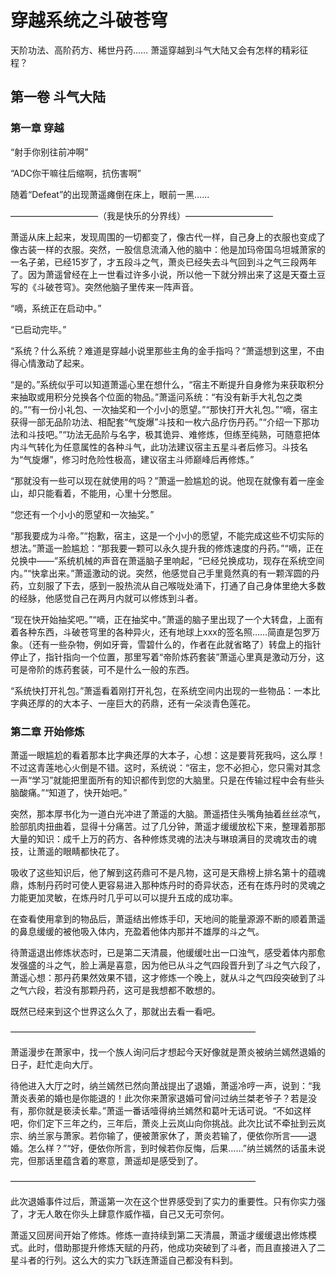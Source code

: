 # 穿越系统之斗破苍穹

天阶功法、高阶药方、稀世丹药……
萧遥穿越到斗气大陆又会有怎样的精彩征程？

## 第一卷 斗气大陆

### 第一章 穿越

“射手你别往前冲啊”

“ADC你干嘛往后缩啊，抗伤害啊”

随着“Defeat”的出现萧遥瘫倒在床上，眼前一黑……

——————————（我是快乐的分界线）——————————

萧遥从床上起来，发现周围的一切都变了，像古代一样，自己身上的衣服也变成了像古装一样的衣服。突然，一股信息流涌入他的脑中：他是加玛帝国乌坦城萧家的一名子弟，已经15岁了，才五段斗之气，萧炎已经失去斗气回到斗之气三段两年了。因为萧遥曾经在上一世看过许多小说，所以他一下就分辨出来了这是天蚕土豆写的《斗破苍穹》。突然他脑子里传来一阵声音。

“嘀，系统正在启动中。”

“已启动完毕。”

“系统？什么系统？难道是穿越小说里那些主角的金手指吗？“萧遥想到这里，不由得心情激动了起来。

“是的。”系统似乎可以知道萧遥心里在想什么，“宿主不断提升自身修为来获取积分来抽取或用积分兑换各个位面的物品。”萧遥问系统：“有没有新手大礼包之类的。”“有一份小礼包、一次抽奖和一个小小的愿望。”“那快打开大礼包。”“嘀，宿主获得一部无品阶功法、相配套“气旋爆”斗技和一枚六品疗伤丹药。”“介绍一下那功法和斗技吧。”“功法无品阶与名字，极其诡异、难修炼，但练至纯熟，可随意把体内斗气转化为任意属性的各种斗气，此功法建议宿主五星斗者后修习。斗技名为“气旋爆”，修习时危险性极高，建议宿主斗师巅峰后再修炼。”

“那就没有一些可以现在就使用的吗？”萧遥一脸尴尬的说。他现在就像有着一座金山，却只能看着，不能用，心里十分憋屈。

“您还有一个小小的愿望和一次抽奖。”

“那我要成为斗帝。”“抱歉，宿主，这是一个小小的愿望，不能完成这些不切实际的想法。”萧遥一脸尴尬：“那我要一颗可以永久提升我的修炼速度的丹药。”“嘀，正在兑换中——”系统机械的声音在萧遥脑子里响起，“已经兑换成功，现存在系统空间内。”“快拿出来。”萧遥激动的说。突然，他感觉自己手里竟然真的有一颗浑圆的丹药，立刻服了下去，感到一股热流从自己喉咙处涌下，打通了自己身体里绝大多数的经脉，他感觉自己在两月内就可以修炼到斗者。

“现在快开始抽奖吧。”“嘀，正在抽奖中。”萧遥的脑子里出现了一个大转盘，上面有着各种东西，斗破苍穹里的各种异火，还有地球上xxx的签名照……简直是包罗万象。（还有一些杂物，例如牙膏，雪碧什么的，作者在此就省略了）转盘上的指针停止了，指针指向一个位置，那里写着“帝阶炼药套装”萧遥心里真是激动万分，这可是帝阶的炼药套装，可不是什么一般的东西。

“系统快打开礼包。”萧遥看着刚打开礼包，在系统空间内出现的一些物品：一本比字典还厚的的大本子、一座巨大的药鼎，还有一朵淡青色莲花。

### 第二章 开始修炼

萧遥一眼尴尬的看着那本比字典还厚的大本子，心想：这是要背死我吗，这么厚！不过这青莲地心火倒是不错。这时，系统说：“宿主，您不必担心，您只需对其念一声“学习”就能把里面所有的知识都传到您的大脑里。只是在传输过程中会有些头脑酸痛。”“知道了，快开始吧。”

突然，那本厚书化为一道白光冲进了萧遥的大脑。萧遥捂住头嘴角抽着丝丝凉气，脸部肌肉扭曲着，显得十分痛苦。过了几分钟，萧遥才缓缓放松下来，整理着那那大量的知识：成千上万的药方、各种修炼灵魂的法决与琳琅满目的灵魂攻击的魂技，让萧遥的眼睛都快花了。

吸收了这些知识后，他了解到这药鼎可不是凡物，这可是天鼎榜上排名第十的蕴魂鼎，炼制丹药时可使人更容易进入那种炼丹时的奇异状态，还有在炼丹时的灵魂之力能更加灵敏，在炼丹时几乎可以可以提升五成的成功率。

在查看使用拿到的物品后，萧遥结出修炼手印，天地间的能量源源不断的顺着萧遥的鼻息缓缓的被他吸入体内，充盈着他体内那并不雄厚的斗之气。

待萧遥退出修炼状态时，已是第二天清晨，他缓缓吐出一口浊气，感受着体内那愈发强盛的斗之气，脸上满是喜意，因为他已从斗之气四段晋升到了斗之气六段了，萧遥心想：那丹药果然效果不错，这才修炼一个晚上，就从斗之气四段突破到了斗之气六段，若没有那颗丹药，这可是我想都不敢想的。

既然已经来到这个世界这么久了，那就出去看一看吧。

————————————————————————————

萧遥漫步在萧家中，找一个族人询问后才想起今天好像就是萧炎被纳兰嫣然退婚的日子，赶忙走向大厅。

待他进入大厅之时，纳兰嫣然已然向萧战提出了退婚，萧遥冷哼一声，说到：“我萧炎表弟的婚也是你能退的！此次你来萧家退婚可曾问过纳兰桀老爷子？若是没有，那你就是亵渎长辈。”萧遥一番话噎得纳兰嫣然和葛叶无话可说。“不如这样吧，你们定下三年之约，三年后，萧炎上云岚山向你挑战。此次比试不牵扯到云岚宗、纳兰家与萧家。若你输了，便被萧家休了，萧炎若输了，便依你所言——退婚。怎么样？”“好，便依你所言，到时候若你反悔，后果……”纳兰嫣然的话虽未说完，但那话里蕴含着的寒意，萧遥却是感受到了。

————————————————————————————

此次退婚事件过后，萧遥第一次在这个世界感受到了实力的重要性。只有你实力强了，才无人敢在你头上肆意作威作福，自己又无可奈何。

萧遥又回房间开始了修炼。修炼一直持续到第二天清晨，萧遥才缓缓退出修炼模式。此时，借助那提升修炼天赋的丹药，他成功突破到了斗者，而且直接进入了二星斗者的行列。这么大的实力飞跃连萧遥自己都没有料到。
